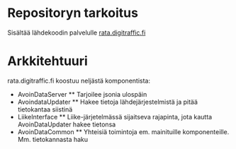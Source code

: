 # Repositoryn tarkoitus
Sisältää lähdekoodin palvelulle [rata.digitraffic.fi](https://rata.digitraffic.fi/)

# Arkkitehtuuri

rata.digitraffic.fi koostuu neljästä komponentista:

* AvoinDataServer
** Tarjoilee jsonia ulospäin
* AvoindataUpdater
** Hakee tietoja lähdejärjestelmistä ja pitää tietokantaa siistinä
* LiikeInterface
** Liike-järjetelmässä sijaitseva rajapinta, jota kautta AvoinDataUpdater hakee tietonsa
* AvoinDataCommon
** Yhteisiä toimintoja em. mainituille komponenteille. Mm. tietokannasta haku
